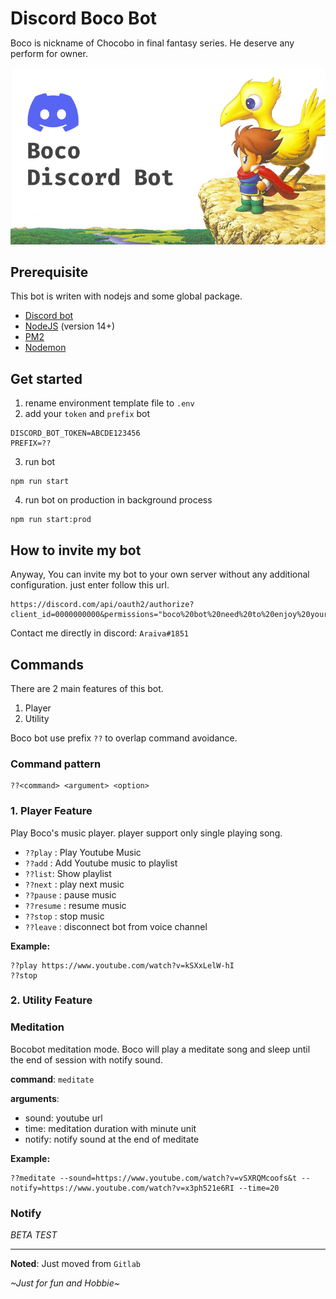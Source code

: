 <div>
    <h1 style="margin-bottom: 0px">Discord Boco Bot</h1>
    <p>Boco is nickname of Chocobo in final fantasy series. He deserve any perform for owner.</p>
    <img src="boco-bot-cover.png" alt="boco-bot-cover">
</div>

## Prerequisite

This bot is writen with nodejs and some global package.

- [Discord bot]
- [NodeJS] (version 14+)
- [PM2]
- [Nodemon]

## Get started
1. rename environment template file to `.env`
2. add your `token` and `prefix` bot

```
DISCORD_BOT_TOKEN=ABCDE123456
PREFIX=??
```

3. run bot

```
npm run start
```

4. run bot on production in background process
```
npm run start:prod
```

## How to invite my bot

Anyway, You can invite my bot to your own server without any additional configuration. just enter follow this url.

```
https://discord.com/api/oauth2/authorize?client_id=0000000000&permissions="boco%20bot%20need%20to%20enjoy%20your%20server"&scope=bot%20applications.commands
```

Contact me directly in discord: `Araiva#1851`

## Commands
There are 2 main features of this bot.

1. Player
2. Utility

Boco bot use prefix `??` to overlap command avoidance.
### Command pattern
```
??<command> <argument> <option>
```

### 1. Player Feature

Play Boco's music player. player support only single playing song.

- `??play` <youtube url>: Play Youtube Music
- `??add` <youtube url>: Add Youtube music to playlist
- `??list`: Show playlist
- `??next` : play next music
- `??pause` : pause music
- `??resume` : resume music
- `??stop` : stop music
- `??leave` : disconnect bot from voice channel

**Example:**
```
??play https://www.youtube.com/watch?v=kSXxLelW-hI
??stop
```

### 2. Utility Feature

### Meditation

Bocobot meditation mode. Boco will play a meditate song and sleep until the end of session with notify sound. 

**command**: `meditate`

**arguments**:
  - sound: youtube url
  - time: meditation duration with minute unit
  - notify: notify sound at the end of meditate

**Example:**
```
??meditate --sound=https://www.youtube.com/watch?v=vSXRQMcoofs&t --notify=https://www.youtube.com/watch?v=x3ph521e6RI --time=20
```

### Notify

_BETA TEST_

---

**Noted**: Just moved from `Gitlab`

_\~Just for fun and Hobbie\~_

<!-- Reference Link -->
[discord bot]: https://discord.com/developers/docs/getting-started
[NodeJS]: https://nodejs.org/en/download/package-manager/
[PM2]: https://pm2.keymetrics.io/
[Nodemon]: https://www.npmjs.com/package/nodemon